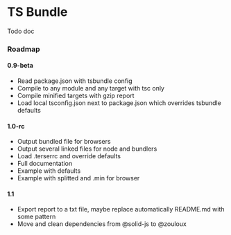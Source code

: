 
# TS Bundle

Todo doc

### Roadmap


#### 0.9-beta
- Read package.json with tsbundle config
- Compile to any module and any target with tsc only
- Compile minified targets with gzip report
- Load local tsconfig.json next to package.json which overrides tsbundle defaults

#### 1.0-rc 
- Output bundled file for browsers
- Output several linked files for node and bundlers
- Load .terserrc and override defaults
- Full documentation
- Example with defaults
- Example with splitted and .min for browser

#### 1.1
- Export report to a txt file, maybe replace automatically README.md with some pattern
- Move and clean dependencies from @solid-js to @zouloux